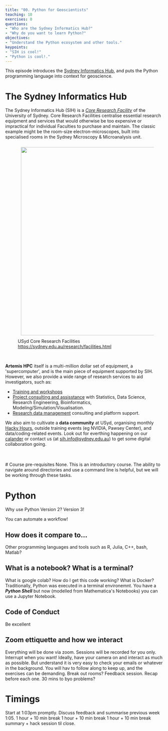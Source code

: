 ```yaml
---
title: "00. Python for Geoscientists"
teaching: 10
exercises: 0
questions:
- "Who are the Sydney Informatics Hub?"
- "Why do you want to learn Python?"
objectives:
- "Understand the Python ecosystem and other tools."
keypoints:
- "SIH is cool!"
- "Python is cool!."
---
```

This episode introduces the [Sydney Informatics Hub](https://informatics.sydney.edu.au/), and puts the Python programming language into context for geoscience.


# The Sydney Informatics Hub

The Sydney Informatics Hub (SIH) is a _[Core Research Facility](https://sydney.edu.au/research/facilities.html)_ of the University of Sydney. Core Research Facilities centralise essential research equipment and services that would otherwise be too expensive or impractical for individual Faculties to purchase and maintain. The classic example might be the room-size electron-microscopes, built into specialised rooms in the Sydney Microscopy & Microanalysis unit.

<figure>
  <img src="{{ page.root }}/fig/01_crf.png" style="margin:10px;width:600px"/>
  <figcaption> USyd Core Research Facilities <a href="https://sydney.edu.au/research/facilities.html">https://sydney.edu.au/research/facilities.html</a></figcaption>
</figure><br>

**Artemis HPC** itself is a multi-million dollar set of equipment, a 'supercomputer', and is the main piece of equipment supported by SIH. However, we also provide a wide range of research services to aid investigators, such as:

* [Training and workshops](https://sydney.edu.au/research/facilities/sydney-informatics-hub/workshops-and-training.html)
* [Project consulting and assisstance](https://sydney.edu.au/research/facilities/sydney-informatics-hub/project-support.html) with Statistics, Data Science, Research Engineering, Bioinformatics, Modeling/Simulation/Visualisation.
* [Research data management](https://sydney.edu.au/research/facilities/sydney-informatics-hub/digital-research-infrastructure.html) consulting and platform support.

We also aim to cultivate a **data community** at USyd, organising monthly [Hacky Hours](https://sydney.edu.au/research/facilities/sydney-informatics-hub/workshops-and-training/hacky-hour.html), outside training events (eg NVIDIA, Pawsey Center), and data/coding-related events. Look out for everthing happening on our [calander](https://www.sydney.edu.au/research/facilities/sydney-informatics-hub/workshops-and-training/training-calendar.html) or contact us (at sih.info@sydney.edu.au) to get some digital collaboration going.

<br>


<br>
# Course pre-requisites
None. This is an introductory course. The ability to navigate around directories and use a command line is helpful, but we will be working through these tasks. 

# Python

Why use Python
Version 2?
Version 3!

You can automate a workflow! 

## How does it compare to...
Other programming languages and tools such as R, Julia, C++, bash, Matlab?

## What is a notebook? What is a terminal?

What is google colab?
How do I get this code working?
What is Docker?
Traditionally, Python was executed in a terminal environemnt.
You have a ***Python Shell*** but now (modelled from Mathematica's Notebooks) you can use a Jupyter Notebook.

## Code of Conduct
Be excellent

## Zoom ettiquette and how we interact
Everything will be done via zoom. Sessions will be recorded for you only. 
Interrupt when you want!
Ideally, have your camera on and interact as much as possible. But understand it is very easy to check your emails or whatever in the background.
You will hav to follow along to keep up, and the exercises can be demanding.
Break out rooms?
Feedback session. Recap before each one. 30 mins to byo problems?

# Timings

Start at 1:03pm promptly. Discuss feedback and summarise previous week 
1:05. 1 hour + 10 min break
1 hour + 10 min break
1 hour + 10 min break
summary + hack session til close.


